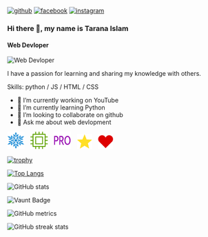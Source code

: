 [<img src='https://cdn.jsdelivr.net/npm/simple-icons@3.0.1/icons/github.svg' alt='github' height='40'>](https://github.com/TaranaIslam)  [<img src='https://cdn.jsdelivr.net/npm/simple-icons@3.0.1/icons/facebook.svg' alt='facebook' height='40'>](https://www.facebook.com/https://www.facebook.com/profile.php?id=100009532963812&mibextid=ZbWKwL)  [<img src='https://cdn.jsdelivr.net/npm/simple-icons@3.0.1/icons/instagram.svg' alt='instagram' height='40'>](https://www.instagram.com/https://www.facebook.com/profile.php?id=100009532963812&mibextid=ZbWKwL/)  
### Hi there 👋, my name is Tarana Islam
#### Web Devloper
![Web Devloper](https://scontent.fjsr3-1.fna.fbcdn.net/v/t39.30808-6/271649666_3096724273988641_6859339964210406072_n.jpg?_nc_cat=105&ccb=1-7&_nc_sid=9534ce&_nc_eui2=AeFdOKd6VbK1IuFnSlQThCLWuI1MlSPN4Qq4jUyVI83hCoBwZMhSLcMU0s446vN8m_Iar5bZsq9h8hkgOiLdYuat&_nc_ohc=W-DvFL7VzrwAX81MZ0b&_nc_ht=scontent.fjsr3-1.fna&oh=00_AfA-uef5xoDxCkWeBLtL_H4gFsYN3COcWXb7lY5GDihOpA&oe=65A858AB)

I have a passion for learning and sharing my knowledge with others.   

Skills: python / JS / HTML / CSS

- 🔭 I’m currently working on YouTube 
- 🌱 I’m currently learning Python 
- 👯 I’m looking to collaborate on github 
- 💬 Ask me about web devlopment 




<a href='https://archiveprogram.github.com/'><img src='https://raw.githubusercontent.com/acervenky/animated-github-badges/master/assets/acbadge.gif' width='40' height='40'></a> <a href='https://docs.github.com/en/developers'><img src='https://raw.githubusercontent.com/acervenky/animated-github-badges/master/assets/devbadge.gif' width='40' height='40'></a> <a href='https://github.com/pricing'><img src='https://raw.githubusercontent.com/acervenky/animated-github-badges/master/assets/pro.gif' width='40' height='40'></a> <a href='https://stars.github.com/'><img src='https://raw.githubusercontent.com/acervenky/animated-github-badges/master/assets/starbadge.gif' width='35' height='35'></a> <a href='https://docs.github.com/en/github/supporting-the-open-source-community-with-github-sponsors'><img src='https://raw.githubusercontent.com/acervenky/animated-github-badges/master/assets/sponsorbadge.gif' width='35' height='35'></a> 

[![trophy](https://github-profile-trophy.vercel.app/?username=TaranaIslam)](https://github.com/ryo-ma/github-profile-trophy)

[![Top Langs](https://github-readme-stats.vercel.app/api/top-langs/?username=TaranaIslam)](https://github.com/anuraghazra/github-readme-stats)

![GitHub stats](https://github-readme-stats.vercel.app/api?username=TaranaIslam&show_icons=true&count_private=true)  

![Vaunt Badge](https://api.vaunt.dev/v1/github/entities/TaranaIslam/contributions?format=svg&private=true)  

![GitHub metrics](https://metrics.lecoq.io/TaranaIslam)  

![GitHub streak stats](https://streak-stats.demolab.com/?user=TaranaIslam)  



